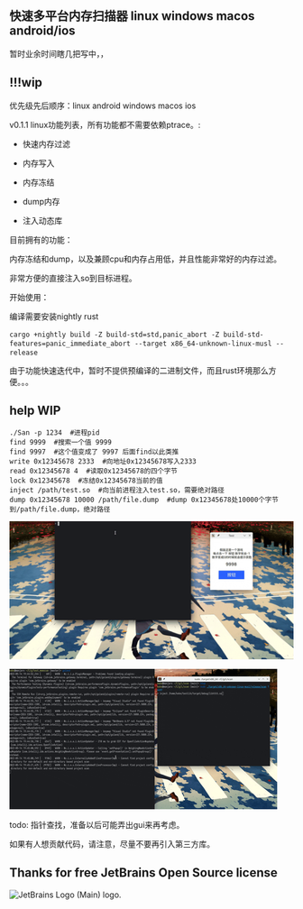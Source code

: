 ## 快速多平台内存扫描器 linux windows macos android/ios

暂时业余时间瞎几把写中，，

## !!!wip

优先级先后顺序：linux android windows macos ios

v0.1.1 linux功能列表，所有功能都不需要依赖ptrace。:

- 快速内存过滤

- 内存写入

- 内存冻结

- dump内存

- 注入动态库

目前拥有的功能：

内存冻结和dump，以及兼顾cpu和内存占用低，并且性能非常好的内存过滤。

非常方便的直接注入so到目标进程。

开始使用：

编译需要安装nightly rust

```shell
cargo +nightly build -Z build-std=std,panic_abort -Z build-std-features=panic_immediate_abort --target x86_64-unknown-linux-musl --release
```

由于功能快速迭代中，暂时不提供预编译的二进制文件，而且rust环境那么方便。。。

## help WIP
```shell
./San -p 1234  #进程pid
find 9999  #搜索一个值 9999
find 9997  #这个值变成了 9997 后面find以此类推
write 0x12345678 2333  #向地址0x12345678写入2333
read 0x12345678 4  #读取0x12345678的四个字节
lock 0x12345678  #冻结0x12345678当前的值
inject /path/test.so  #向当前进程注入test.so，需要绝对路径
dump 0x12345678 10000 /path/file.dump  #dump 0x12345678处10000个字节到/path/file.dump，绝对路径
```

![img2](img/file.gif)

![img1](img/cnm.gif)

todo: 指针查找，准备以后可能弄出gui来再考虑。

如果有人想贡献代码，请注意，尽量不要再引入第三方库。

## Thanks for free JetBrains Open Source license

<img src="https://resources.jetbrains.com/storage/products/company/brand/logos/jb_beam.png" alt="JetBrains Logo (Main) logo." height="200"/>
